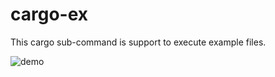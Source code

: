 # cargo-ex

This cargo sub-command is support to execute example files.

![demo](https://user-images.githubusercontent.com/1206676/161776619-8da15c45-d614-412e-893d-ebc3220da91d.gif)
